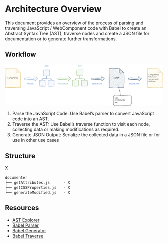 # Architecture Overview

This document provides an overview of the process of parsing and traversing JavaScript / WebComponent code with Babel to create an Abstract Syntax Tree (AST), traverse nodes and create a JSON file for documentation or to generate further transformations.

## Workflow

![alt text](./architecture-overview.png)

1. Parse the JavaScript Code: Use Babel’s parser to convert JavaScript code into an AST.
2. Traverse the AST: Use Babel’s traverse function to visit each node, collecting data or making modifications as required.
3. Generate JSON Output: Serialize the collected data in a JSON file or for use in other use cases



## Structure

X

```
documenter
├── getAttributes.js      - X
├── getCSSProperties.js   - X
└── generateModified.js   - X
```

## Resources
- [AST Explorer](https://astexplorer.net/)
- [Babel Parser](https://babeljs.io/docs/babel-parser)
- [Babel Generator](https://babeljs.io/docs/babel-generator)
- [Babel Traverse](https://babeljs.io/docs/babel-traverse)